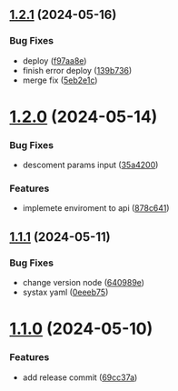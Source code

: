 ## [1.2.1](https://github.com/000EZE000/sst-prisma-example-api/compare/v1.2.0...v1.2.1) (2024-05-16)


### Bug Fixes

* deploy ([f97aa8e](https://github.com/000EZE000/sst-prisma-example-api/commit/f97aa8ec83aee9dc361c1a9695fcc1922733d3d4))
* finish error deploy ([139b736](https://github.com/000EZE000/sst-prisma-example-api/commit/139b7367c88a472780dc9a7754c19c491f1e6619))
* merge fix ([5eb2e1c](https://github.com/000EZE000/sst-prisma-example-api/commit/5eb2e1c267ec93a5a576691976169229d78cfec7))

# [1.2.0](https://github.com/000EZE000/sst-prisma-example-api/compare/v1.1.1...v1.2.0) (2024-05-14)

### Bug Fixes

- descoment params input ([35a4200](https://github.com/000EZE000/sst-prisma-example-api/commit/35a42006963b4aff3c56fe0fec8f4139be43567e))

### Features

- implemete enviroment to api ([878c641](https://github.com/000EZE000/sst-prisma-example-api/commit/878c6418f7982bd0726ce77eba32d040498bb4fa))

## [1.1.1](https://github.com/000EZE000/sst-prisma-example-api/compare/v1.1.0...v1.1.1) (2024-05-11)

### Bug Fixes

- change version node ([640989e](https://github.com/000EZE000/sst-prisma-example-api/commit/640989e3d28388de9af5a7a844dee41029fe09f9))
- systax yaml ([0eeeb75](https://github.com/000EZE000/sst-prisma-example-api/commit/0eeeb755946231b824ecadb375695d4de334b4ba))

# [1.1.0](https://github.com/000EZE000/sst-prisma-example-api/compare/v1.0.0...v1.1.0) (2024-05-10)

### Features

- add release commit ([69cc37a](https://github.com/000EZE000/sst-prisma-example-api/commit/69cc37ab926b9e01e6ff4984284bdd67e1311cfc))

